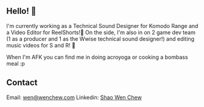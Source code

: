 ## Hello! 🌊

I'm currently working as a Technical Sound Designer for Komodo Range and a Video Editor for ReelShorts!🌟 On the side, I'm also in on 2 game dev team (1 as a producer and 1 as the Wwise technical sound designer!) and editing music videos for S and R! 🎹

When I'm AFK you can find me in doing acroyoga or cooking a bombass meal :p 

## Contact
Email: wen@wenchew.com
Linkedin: [Shao Wen Chew](www.linkedin.com/in/wenchew)


